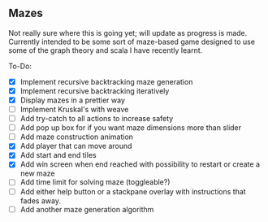 ## Mazes

Not really sure where this is going yet; will update as progress is made. Currently intended to be some sort of maze-based game designed to use some of the graph theory and scala I have recently learnt.

To-Do:
- [x] Implement recursive backtracking maze generation
- [x] Implement recursive backtracking iteratively
- [x] Display mazes in a prettier way
- [ ] Implement Kruskal's with weave
- [ ] Add try-catch to all actions to increase safety
- [ ] Add pop up box for if you want maze dimensions more than slider
- [ ] Add maze construction animation
- [x] Add player that can move around
- [x] Add start and end tiles
- [x] Add win screen when end reached with possibility to restart or create a new maze
- [ ] Add time limit for solving maze (toggleable?)
- [ ] Add either help button or a stackpane overlay with instructions that fades away.
- [ ] Add another maze generation algorithm